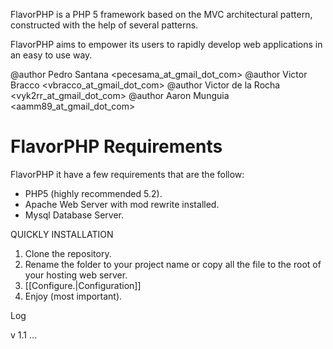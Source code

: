 FlavorPHP is a PHP 5 framework based on the MVC architectural pattern, constructed with the help of several patterns.

FlavorPHP aims to empower its users to rapidly develop web applications in an easy to use way.

@author Pedro Santana <pecesama_at_gmail_dot_com>
@author Victor Bracco <vbracco_at_gmail_dot_com>
@author Victor de la Rocha <vyk2rr_at_gmail_dot_com>
@author Aaron Munguia <aamm89_at_gmail_dot_com>


FlavorPHP Requirements
=== 

FlavorPHP it have a few requirements that are the follow:

* PHP5 (highly recommended 5.2).
* Apache Web Server with mod rewrite installed.
* Mysql Database Server.

QUICKLY INSTALLATION

1. Clone the repository.
2. Rename the folder to your project name or copy all the file to the root of your hosting web server.
3. [[Configure.|Configuration]]
4. Enjoy (most important).


Log 

v 1.1
...